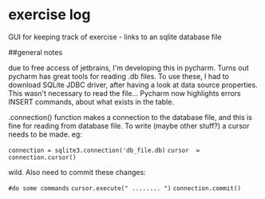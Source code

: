 # exercise log
GUI for keeping track of exercise - links to an sqlite database file

##general notes

due to free access of jetbrains, I'm developing this in pycharm. Turns out pycharm has great tools for reading
.db files. To use these, I had to download SQLite JDBC driver, after having a look at data source properties. This
wasn't necessary to read the file... Pycharm now highlights errors INSERT commands, about what exists in the table.

.connection() function makes a connection to the database file, 
and this is fine for reading from database file. To write (maybe 
other stuff?) a cursor needs to be made. eg:

`connection = sqlite3.connection('db_file.db)`
`cursor  = connection.cursor()`

wild. Also need to commit these changes:

`#do some commands`
`cursor.execute(" ........ ")`
`connection.commit()`


